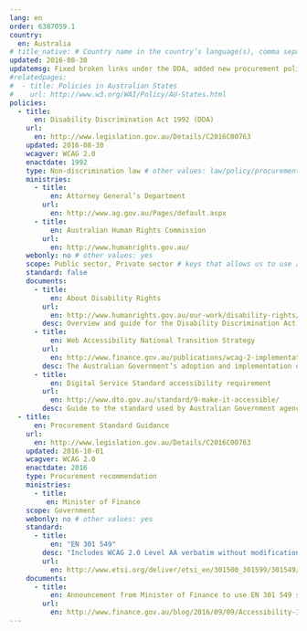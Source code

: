 ```yaml
---
lang: en
order: 6387059.1
country:
  en: Australia
# title_native: # Country name in the country’s language(s), comma separated. For Switzerland: Schweiz, Suisse, Svizzera, Svizra
updated: 2016-08-30
updatemsg: Fixed broken links under the DDA, added new procurement policy announced by the Minister of Finance.
#relatedpages:
#  - title: Policies in Australian States
#    url: http://www.w3.org/WAI/Policy/AU-States.html
policies:
  - title:
      en: Disability Discrimination Act 1992 (DDA)
    url:
      en: http://www.legislation.gov.au/Details/C2016C00763
    updated: 2016-08-30
    wcagver: WCAG 2.0
    enactdate: 1992
    type: Non-discrimination law # other values: law/policy/procurement
    ministries:
      - title:
          en: Attorney General’s Department
        url:
          en: http://www.ag.gov.au/Pages/default.aspx
      - title:
          en: Australian Human Rights Commission
        url:
          en: http://www.humanrights.gov.au/
    webonly: no # other values: yes
    scope: Public sector, Private sector # keys that allows us to use any combination
    standard: false
    documents:
      - title:
          en: About Disability Rights
        url:
          en: http://www.humanrights.gov.au/our-work/disability-rights/about-disability-rights
        desc: Overview and guide for the Disability Discrimination Act
      - title:
          en: Web Accessibility National Transition Strategy
        url:
          en: http://www.finance.gov.au/publications/wcag-2-implementation/
        desc: The Australian Government’s adoption and implementation of Web content Accessibility Guidelines version 2.0 (WCAG 2.0) Level AA
      - title:
          en: Digital Service Standard accessibility requirement
        url:
          en: http://www.dto.gov.au/standard/9-make-it-accessible/
        desc: Guide to the standard used by Australian Government agencies for digital services.
  - title:
      en: Procurement Standard Guidance
    url:
      en: http://www.legislation.gov.au/Details/C2016C00763
    updated: 2016-10-01
    wcagver: WCAG 2.0
    enactdate: 2016
    type: Procurement recommendation
    ministries:
      - title:
         en: Minister of Finance
    scope: Government
    webonly: no # other values: yes
    standard:
      - title:
          en: "EN 301 549"
        desc: "Includes WCAG 2.0 Level AA verbatim without modifications for Web content, and WCAG 2.0 Level AA as interpreted by WCAG2ICT for non-Web documentation and software."
        url:
          en: http://www.etsi.org/deliver/etsi_en/301500_301599/301549/01.01.01_60/en_301549v010101p.pdf
    documents:
      - title:
          en: Announcement from Minister of Finance to use EN 301 549 standard as ICT procurement standard
        url:
          en: http://www.finance.gov.au/blog/2016/09/09/Accessibility-ICT-Procurement-Standard/
---
```

